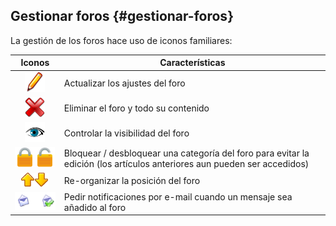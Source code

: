 ## Gestionar foros {#gestionar-foros}

La gestión de los foros hace uso de iconos familiares:

| Iconos | Características |
| :-: | --- |
| <img src="../assets/images68.svg" width="32px"/> | Actualizar los ajustes del foro |
| <img src="../assets/images69.svg" width="32px" /> | Eliminar el foro y todo su contenido |
| ![](../assets/images70.png) | Controlar la visibilidad del foro |
| <img src="../assets/image23.svg" width="32px"><img src="../assets/image24.svg" width="32px" /> | Bloquear / desbloquear una categoría del foro para evitar la edición (los artículos anteriores aun pueden ser accedidos) |
| ![](../assets/image25.png)![](../assets/image26.png) | Re-organizar la posición del foro |
| ![](../assets/images73.png) | Pedir notificaciones por e-mail cuando un mensaje sea añadido al foro |

